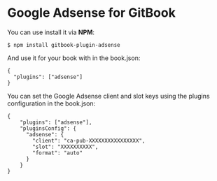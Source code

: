 Google Adsense for GitBook
==============

You can use install it via **NPM**:

```
$ npm install gitbook-plugin-adsense
```

And use it for your book with in the book.json:

```
{
  "plugins": ["adsense"]
}
```

You can set the Google Adsense client and slot keys using the plugins configuration in the book.json:

```
{
    "plugins": ["adsense"],
    "pluginsConfig": {
      "adsense": {
        "client": "ca-pub-XXXXXXXXXXXXXXXX",
        "slot": "XXXXXXXXXX",
        "format": "auto"
      }
    }
}
```
